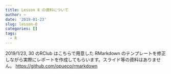 ```yaml
---
title: Lesson 8 の資料について
author: ~
date: '2019-01-23'
slug: lesson-8
categories: []
tags:
  - R
---
```


2019/1/23, 30 のRClub はこちらで用意した RMarkdown のテンプレートを修正しながら実際にレポートを作成してもらいます。スライド等の資料はありません。
<https://github.com/opueco/rmarkdown>

